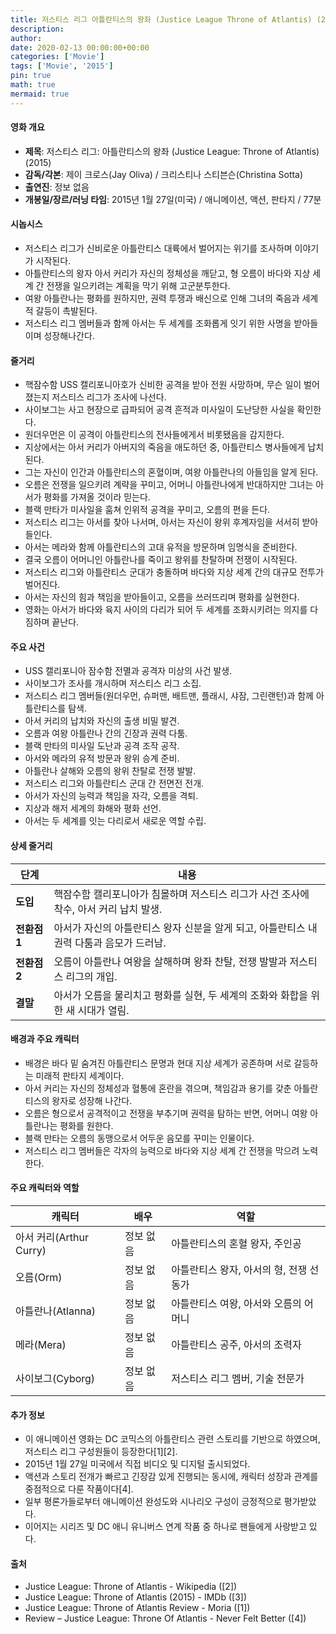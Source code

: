 ```yaml
---
title: 저스티스 리그 아틀란티스의 왕좌 (Justice League Throne of Atlantis) (2015)
description: 
author: 
date: 2020-02-13 00:00:00+00:00
categories: ['Movie']
tags: ['Movie', '2015']
pin: true
math: true
mermaid: true
---
```

#### 영화 개요

- **제목**: 저스티스 리그: 아틀란티스의 왕좌 (Justice League: Throne of Atlantis) (2015)  
- **감독/각본**: 제이 크로스(Jay Oliva) / 크리스티나 스티븐슨(Christina Sotta)  
- **출연진**: 정보 없음  
- **개봉일/장르/러닝 타임**: 2015년 1월 27일(미국) / 애니메이션, 액션, 판타지 / 77분  

#### 시놉시스

- 저스티스 리그가 신비로운 아틀란티스 대륙에서 벌어지는 위기를 조사하며 이야기가 시작된다.  
- 아틀란티스의 왕자 아서 커리가 자신의 정체성을 깨닫고, 형 오름이 바다와 지상 세계 간 전쟁을 일으키려는 계획을 막기 위해 고군분투한다.  
- 여왕 아틀란나는 평화를 원하지만, 권력 투쟁과 배신으로 인해 그녀의 죽음과 세계적 갈등이 촉발된다.  
- 저스티스 리그 멤버들과 함께 아서는 두 세계를 조화롭게 잇기 위한 사명을 받아들이며 성장해나간다.  

#### 줄거리

- 핵잠수함 USS 캘리포니아호가 신비한 공격을 받아 전원 사망하며, 무슨 일이 벌어졌는지 저스티스 리그가 조사에 나선다.  
- 사이보그는 사고 현장으로 급파되어 공격 흔적과 미사일이 도난당한 사실을 확인한다.  
- 원더우먼은 이 공격이 아틀란티스의 전사들에게서 비롯됐음을 감지한다.  
- 지상에서는 아서 커리가 아버지의 죽음을 애도하던 중, 아틀란티스 병사들에게 납치된다.  
- 그는 자신이 인간과 아틀란티스의 혼혈이며, 여왕 아틀란나의 아들임을 알게 된다.  
- 오름은 전쟁을 일으키려 계략을 꾸미고, 어머니 아틀란나에게 반대하지만 그녀는 아서가 평화를 가져올 것이라 믿는다.  
- 블랙 만타가 미사일을 훔쳐 인위적 공격을 꾸미고, 오름의 편을 든다.  
- 저스티스 리그는 아서를 찾아 나서며, 아서는 자신이 왕위 후계자임을 서서히 받아들인다.  
- 아서는 메라와 함께 아틀란티스의 고대 유적을 방문하며 임명식을 준비한다.  
- 결국 오름이 어머니인 아틀란나를 죽이고 왕위를 찬탈하며 전쟁이 시작된다.  
- 저스티스 리그와 아틀란티스 군대가 충돌하며 바다와 지상 세계 간의 대규모 전투가 벌어진다.  
- 아서는 자신의 힘과 책임을 받아들이고, 오름을 쓰러뜨리며 평화를 실현한다.  
- 영화는 아서가 바다와 육지 사이의 다리가 되어 두 세계를 조화시키려는 의지를 다짐하며 끝난다.  

#### 주요 사건

- USS 캘리포니아 잠수함 전멸과 공격자 미상의 사건 발생.  
- 사이보그가 조사를 개시하며 저스티스 리그 소집.  
- 저스티스 리그 멤버들(원더우먼, 슈퍼맨, 배트맨, 플래시, 샤잠, 그린랜턴)과 함께 아틀란티스를 탐색.  
- 아서 커리의 납치와 자신의 출생 비밀 발견.  
- 오름과 여왕 아틀란나 간의 긴장과 권력 다툼.  
- 블랙 만타의 미사일 도난과 공격 조작 공작.  
- 아서와 메라의 유적 방문과 왕위 승계 준비.  
- 아틀란나 살해와 오름의 왕위 찬탈로 전쟁 발발.  
- 저스티스 리그와 아틀란티스 군대 간 전면전 전개.  
- 아서가 자신의 능력과 책임을 자각, 오름을 격퇴.  
- 지상과 해저 세계의 화해와 평화 선언.  
- 아서는 두 세계를 잇는 다리로서 새로운 역할 수립.  

#### 상세 줄거리

| **단계**   | **내용**                                                                                  |
|------------|-------------------------------------------------------------------------------------------|
| **도입**   | 핵잠수함 캘리포니아가 침몰하며 저스티스 리그가 사건 조사에 착수, 아서 커리 납치 발생.    |
| **전환점 1**| 아서가 자신의 아틀란티스 왕자 신분을 알게 되고, 아틀란티스 내 권력 다툼과 음모가 드러남. |
| **전환점 2**| 오름이 아틀란나 여왕을 살해하며 왕좌 찬탈, 전쟁 발발과 저스티스 리그의 개입.              |
| **결말**   | 아서가 오름을 물리치고 평화를 실현, 두 세계의 조화와 화합을 위한 새 시대가 열림.          |

#### 배경과 주요 캐릭터

- 배경은 바다 밑 숨겨진 아틀란티스 문명과 현대 지상 세계가 공존하며 서로 갈등하는 미래적 판타지 세계이다.  
- 아서 커리는 자신의 정체성과 혈통에 혼란을 겪으며, 책임감과 용기를 갖춘 아틀란티스의 왕자로 성장해 나간다.  
- 오름은 형으로서 공격적이고 전쟁을 부추기며 권력을 탐하는 반면, 어머니 여왕 아틀란나는 평화를 원한다.  
- 블랙 만타는 오름의 동맹으로서 어두운 음모를 꾸미는 인물이다.  
- 저스티스 리그 멤버들은 각자의 능력으로 바다와 지상 세계 간 전쟁을 막으려 노력한다.  

#### 주요 캐릭터와 역할

| **캐릭터**     | **배우** | **역할**                          |
|----------------|----------|---------------------------------|
| 아서 커리(Arthur Curry) | 정보 없음 | 아틀란티스의 혼혈 왕자, 주인공           |
| 오름(Orm)         | 정보 없음 | 아틀란티스 왕자, 아서의 형, 전쟁 선동가     |
| 아틀란나(Atlanna)   | 정보 없음 | 아틀란티스 여왕, 아서와 오름의 어머니      |
| 메라(Mera)         | 정보 없음 | 아틀란티스 공주, 아서의 조력자             |
| 사이보그(Cyborg)   | 정보 없음 | 저스티스 리그 멤버, 기술 전문가           |

#### 추가 정보

- 이 애니메이션 영화는 DC 코믹스의 아틀란티스 관련 스토리를 기반으로 하였으며, 저스티스 리그 구성원들이 등장한다[1][2].  
- 2015년 1월 27일 미국에서 직접 비디오 및 디지털 출시되었다.  
- 액션과 스토리 전개가 빠르고 긴장감 있게 진행되는 동시에, 캐릭터 성장과 관계를 중점적으로 다룬 작품이다[4].  
- 일부 평론가들로부터 애니메이션 완성도와 시나리오 구성이 긍정적으로 평가받았다.  
- 이어지는 시리즈 및 DC 애니 유니버스 연계 작품 중 하나로 팬들에게 사랑받고 있다.  

#### 출처

- Justice League: Throne of Atlantis - Wikipedia ([2])  
- Justice League: Throne of Atlantis (2015) - IMDb ([3])  
- Justice League: Throne of Atlantis Review - Moria ([1])  
- Review – Justice League: Throne Of Atlantis - Never Felt Better ([4])
